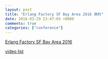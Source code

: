 ```yaml
---
layout: post
title: "Erlang Factory SF Bay Area 2016 資料"
date: 2016-03-29 23:47:03 +0800
comments: true
categories: ["conference"]
---
```



<!-- more -->

[Erlang Factory SF Bay Area 2016]

[video list]

[video list]:https://www.youtube.com/playlist?list=PLWbHc_FXPo2i4xDdRd-sGvZZiKjSABOk4

[Erlang Factory SF Bay Area 2016]:http://www.erlang-factory.com/sfbay2016
